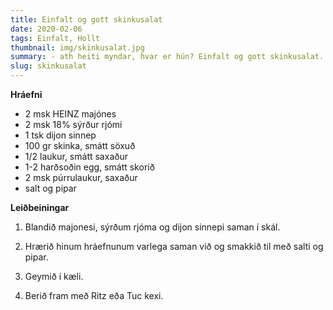 ```yaml
---
title: Einfalt og gott skinkusalat
date: 2020-02-06
tags: Einfalt, Hollt
thumbnail: img/skinkusalat.jpg
summary: - ath heiti myndar, hvar er hún? Einfalt og gott skinkusalat.
slug: skinkusalat 
---
```


__Hráefni__

+ 2 msk HEINZ majónes
+ 2 msk 18% sýrður rjómi
+ 1 tsk dijon sinnep
+ 100 gr skinka, smátt söxuð
+ 1/2 laukur, smátt saxaður
+ 1-2 harðsoðin egg, smátt skorið
+ 2 msk púrrulaukur, saxaður
+ salt og pipar

__Leiðbeiningar__

1. Blandið majonesi, sýrðum rjóma og dijon sinnepi saman í skál.

2. Hrærið hinum hráefnunum varlega saman við og smakkið til með salti og pipar.

3. Geymið í kæli.

4. Berið fram með Ritz eða Tuc kexi.